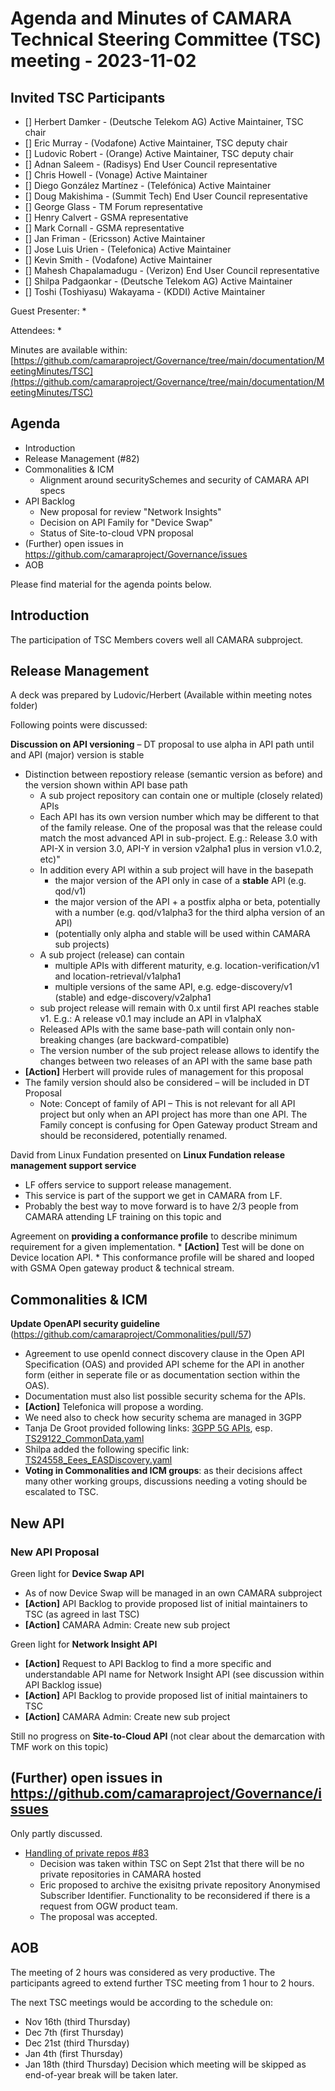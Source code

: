 #  Agenda and Minutes of CAMARA Technical Steering Committee (TSC) meeting - 2023-11-02

## Invited TSC Participants

* [] Herbert Damker - (Deutsche Telekom AG) Active Maintainer, TSC chair
* [] Eric Murray - (Vodafone) Active Maintainer, TSC deputy chair
* [] Ludovic Robert - (Orange) Active Maintainer, TSC deputy chair
* [] Adnan Saleem - (Radisys) End User Council representative
* [] Chris Howell - (Vonage) Active Maintainer
* [] Diego González Martínez - (Telefónica) Active Maintainer
* [] Doug Makishima - (Summit Tech) End User Council representative
* [] George Glass - TM Forum representative
* [] Henry Calvert - GSMA representative
* [] Mark Cornall - GSMA representative
* [] Jan Friman - (Ericsson) Active Maintainer
* [] Jose Luis Urien - (Telefonica) Active Maintainer
* [] Kevin Smith - (Vodafone) Active Maintainer
* [] Mahesh Chapalamadugu - (Verizon) End User Council representative
* [] Shilpa Padgaonkar - (Deutsche Telekom AG) Active Maintainer
* [] Toshi (Toshiyasu) Wakayama - (KDDI) Active Maintainer

Guest Presenter:
* 

Attendees:
*  

Minutes are available within: [https://github.com/camaraproject/Governance/tree/main/documentation/MeetingMinutes/TSC](https://github.com/camaraproject/Governance/tree/main/documentation/MeetingMinutes/TSC)

## Agenda

* Introduction
* Release Management (#82) 
* Commonalities & ICM 
    * Alignment around securitySchemes and security of CAMARA API specs
* API Backlog 
    * New proposal for review "Network Insights"
    * Decision on API Family for "Device Swap"
    * Status of Site-to-cloud VPN proposal
* (Further) open issues in https://github.com/camaraproject/Governance/issues
* AOB

Please find material for the agenda points below.

## Introduction

The participation of TSC Members covers well all CAMARA subproject.

## Release Management

A deck was prepared by Ludovic/Herbert (Available within meeting notes folder)

Following points were discussed:

**Discussion on API versioning** – DT proposal to use alpha<n> in API path until and API (major) version is stable
  * Distinction between repostiory release (semantic version as before) and the version shown within API base path
    * A sub project repository can contain one or multiple (closely related) APIs
    * Each API has its own version number which may be different to that of the family release. One of the proposal was that the release could match the most advanced API in sub-project. E.g.: Release 3.0 with API-X in version 3.0, API-Y in version v2alpha1 plus in version v1.0.2, etc)"
    * In addition every API within a sub project will have in the basepath
      * the major version of the API only in case of a **stable** API (e.g. qod/v1)
      * the major version of the API + a postfix alpha or beta, potentially with a number (e.g. qod/v1alpha3 for the third alpha version of an API)
      * (potentially only alpha and stable will be used within CAMARA sub projects)
    * A sub project (release) can contain
      *  multiple APIs with different maturity, e.g. location-verification/v1 and location-retrieval/v1alpha1
      *  multiple versions of the same API, e.g. edge-discovery/v1 (stable) and edge-discovery/v2alpha1
    * sub project release will remain with 0.x until first API reaches stable v1. E.g.: A release v0.1 may include an API in v1alphaX
    * Released APIs with the same base-path will contain only non-breaking changes (are backward-compatible)
    * The version number of the sub project release allows to identify the changes between two releases of an API with the same base path   
  * **[Action]** Herbert will provide rules of management for this proposal
  * The family version should also be considered – will be included in DT Proposal
    * Note: Concept of family of API – This is not relevant for all API project but only when an API project has more than one API. The Family concept is confusing for Open Gateway product Stream and should be reconsidered, potentially renamed.

David from Linux Fundation presented on **Linux Fundation release management support service**
  * LF offers service to support release management. 
  * This service is part of the support we get in CAMARA from LF. 
  * Probably the best way to move forward is to have 2/3 people from CAMARA attending LF training on this topic and 

Agreement on **providing a conformance profile** to describe minimum requirement for a given implementation.
    * **[Action]** Test will be done on Device location API.
    * This conformance profile will be shared and looped with GSMA Open gateway product & technical stream.

## Commonalities & ICM

**Update OpenAPI security guideline** (https://github.com/camaraproject/Commonalities/pull/57)
*	Agreement to use openId connect discovery clause in the Open API Specification (OAS) and provided API scheme for the API in another form (either in seperate file or as documentation section within the OAS).
*	Documentation must also list possible security schema for the APIs. 
  * **[Action]** Telefonica will propose a wording.
*	We need also to check how security schema are managed in 3GPP
  *	Tanja De Groot provided following links: [3GPP 5G APIs](https://forge.3gpp.org/rep/all/5G_APIs), esp. [TS29122_CommonData.yaml](https://forge.3gpp.org/rep/all/5G_APIs/-/blob/REL-18/TS29122_CommonData.yaml)
  *	Shilpa added the following specific link: [TS24558_Eees_EASDiscovery.yaml](https://forge.3gpp.org/rep/all/5G_APIs/-/blob/REL-18/TS24558_Eees_EASDiscovery.yaml)
* **Voting in Commonalities and ICM groups**:  as their decisions affect many other working groups, discussions needing a voting should be escalated to TSC.

## New API

### New API Proposal

Green light for **Device Swap API**
  * As of now Device Swap will be managed in an own CAMARA subproject
  * **[Action]** API Backlog to provide proposed list of initial maintainers to TSC (as agreed in last TSC)
  * **[Action]** CAMARA Admin: Create new sub project

Green light for **Network Insight API**
  * **[Action]** Request to API Backlog to find a more specific and understandable API name for Network Insight API (see discussion within API Backlog issue)
  * **[Action]** API Backlog to provide proposed list of initial maintainers to TSC
  * **[Action]** CAMARA Admin: Create new sub project

Still no progress on **Site-to-Cloud API** (not clear about the demarcation with TMF work on this topic)

## (Further) open issues in https://github.com/camaraproject/Governance/issues

Only partly discussed.

* [Handling of private repos #83](https://github.com/camaraproject/Governance/issues/83)
  * Decision was taken within TSC on Sept 21st that there will be no private repositories in CAMARA hosted
  * Eric proposed to archive the exisitng private repository Anonymised Subscriber Identifier. Functionality to be reconsidered if there is a request from OGW product team.
  * The proposal was accepted.

## AOB

The meeting of 2 hours was considered as very productive. The participants agreed to extend further TSC meeting from 1 hour to 2 hours.

The next TSC meetings would be according to the schedule on:
  * Nov 16th (third Thursday)
  * Dec 7th (first Thursday)
  * Dec 21st (third Thursday)
  * Jan 4th (first Thursday)
  * Jan 18th (third Thursday)
Decision which meeting will be skipped as end-of-year break will be taken later.
